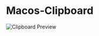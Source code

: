 # Macos-Clipboard
![Clipboard Preview](https://github.com/WilAy1/Macos-Clipboard/blob/Images/clipboard1.png?raw=true)
